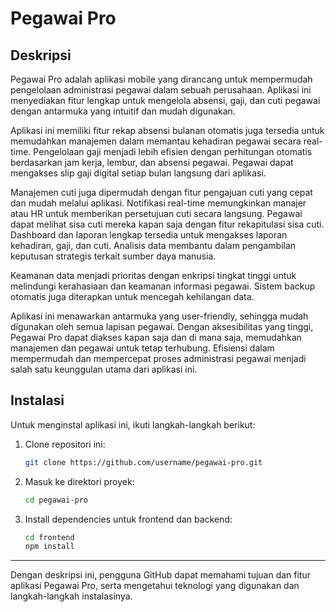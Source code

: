 # Pegawai Pro

## Deskripsi
Pegawai Pro adalah aplikasi mobile yang dirancang untuk mempermudah pengelolaan administrasi pegawai dalam sebuah perusahaan. Aplikasi ini menyediakan fitur lengkap untuk mengelola absensi, gaji, dan cuti pegawai dengan antarmuka yang intuitif dan mudah digunakan.

Aplikasi ini memiliki fitur rekap absensi bulanan otomatis juga tersedia untuk memudahkan manajemen dalam memantau kehadiran pegawai secara real-time. Pengelolaan gaji menjadi lebih efisien dengan perhitungan otomatis berdasarkan jam kerja, lembur, dan absensi pegawai. Pegawai dapat mengakses slip gaji digital setiap bulan langsung dari aplikasi.

Manajemen cuti juga dipermudah dengan fitur pengajuan cuti yang cepat dan mudah melalui aplikasi. Notifikasi real-time memungkinkan manajer atau HR untuk memberikan persetujuan cuti secara langsung. Pegawai dapat melihat sisa cuti mereka kapan saja dengan fitur rekapitulasi sisa cuti. Dashboard dan laporan lengkap tersedia untuk mengakses laporan kehadiran, gaji, dan cuti. Analisis data membantu dalam pengambilan keputusan strategis terkait sumber daya manusia.

Keamanan data menjadi prioritas dengan enkripsi tingkat tinggi untuk melindungi kerahasiaan dan keamanan informasi pegawai. Sistem backup otomatis juga diterapkan untuk mencegah kehilangan data.

Aplikasi ini menawarkan antarmuka yang user-friendly, sehingga mudah digunakan oleh semua lapisan pegawai. Dengan aksesibilitas yang tinggi, Pegawai Pro dapat diakses kapan saja dan di mana saja, memudahkan manajemen dan pegawai untuk tetap terhubung. Efisiensi dalam mempermudah dan mempercepat proses administrasi pegawai menjadi salah satu keunggulan utama dari aplikasi ini.


## Instalasi
Untuk menginstal aplikasi ini, ikuti langkah-langkah berikut:
1. Clone repositori ini:
   ```bash
   git clone https://github.com/username/pegawai-pro.git
   ```
2. Masuk ke direktori proyek:
   ```bash
   cd pegawai-pro
   ```
3. Install dependencies untuk frontend dan backend:
   ```bash
   cd frontend
   npm install
   ```

---

Dengan deskripsi ini, pengguna GitHub dapat memahami tujuan dan fitur aplikasi Pegawai Pro, serta mengetahui teknologi yang digunakan dan langkah-langkah instalasinya.


